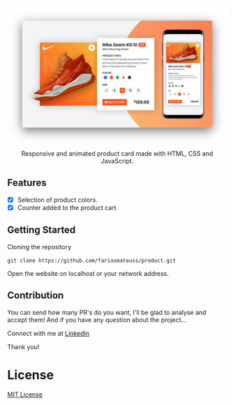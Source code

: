 <div align="center"> 
  <img src="docs/resources/thumbnail.png">

  <p>
    Responsive and animated product card made with HTML, CSS and JavaScript.
  </p>
</div>

## Features

- [x] Selection of product colors.
- [x] Counter added to the product cart.

## Getting Started

Cloning the repository

```
git clone https://github.com/fariasmateuss/product.git
```

Open the website on localhost or your network address.

## Contribution

You can send how many PR's do you want, I'll be glad to analyse and accept them! And if you have any question about the project...

Connect with me at [LinkedIn](https://www.linkedin.com/in/fariasmateuss/)

Thank you!

# License

[MIT License](/LICENSE)

